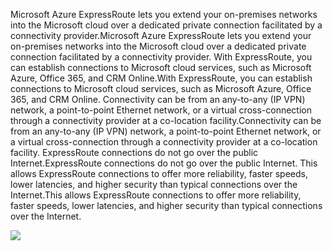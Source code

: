 
<span data-ttu-id="b644e-101">Microsoft Azure ExpressRoute lets you extend your on-premises networks into the Microsoft cloud over a dedicated private connection facilitated by a connectivity provider.</span><span class="sxs-lookup"><span data-stu-id="b644e-101">Microsoft Azure ExpressRoute lets you extend your on-premises networks into the Microsoft cloud over a dedicated private connection facilitated by a connectivity provider.</span></span> <span data-ttu-id="b644e-102">With ExpressRoute, you can establish connections to Microsoft cloud services, such as Microsoft Azure, Office 365, and CRM Online.</span><span class="sxs-lookup"><span data-stu-id="b644e-102">With ExpressRoute, you can establish connections to Microsoft cloud services, such as Microsoft Azure, Office 365, and CRM Online.</span></span> <span data-ttu-id="b644e-103">Connectivity can be from an any-to-any (IP VPN) network, a point-to-point Ethernet network, or a virtual cross-connection through a connectivity provider at a co-location facility.</span><span class="sxs-lookup"><span data-stu-id="b644e-103">Connectivity can be from an any-to-any (IP VPN) network, a point-to-point Ethernet network, or a virtual cross-connection through a connectivity provider at a co-location facility.</span></span> <span data-ttu-id="b644e-104">ExpressRoute connections do not go over the public Internet.</span><span class="sxs-lookup"><span data-stu-id="b644e-104">ExpressRoute connections do not go over the public Internet.</span></span> <span data-ttu-id="b644e-105">This allows ExpressRoute connections to offer more reliability, faster speeds, lower latencies, and higher security than typical connections over the Internet.</span><span class="sxs-lookup"><span data-stu-id="b644e-105">This allows ExpressRoute connections to offer more reliability, faster speeds, lower latencies, and higher security than typical connections over the Internet.</span></span>  

![](https://docstestmedia1.blob.core.windows.net/azure-media/includes/media/expressroute-intro-include/expressroute-basic.png)


